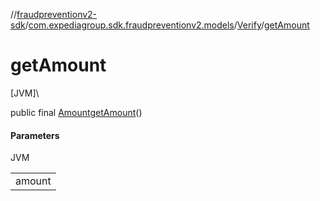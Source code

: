 //[fraudpreventionv2-sdk](../../../index.md)/[com.expediagroup.sdk.fraudpreventionv2.models](../index.md)/[Verify](index.md)/[getAmount](get-amount.md)

# getAmount

[JVM]\

public final [Amount](../-amount/index.md)[getAmount](get-amount.md)()

#### Parameters

JVM

| |
|---|
| amount |
